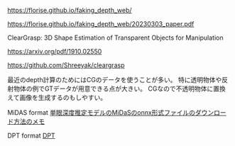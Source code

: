 https://florise.github.io/faking_depth_web/

https://florise.github.io/faking_depth_web/20230303_paper.pdf


ClearGrasp: 3D Shape Estimation of Transparent Objects for Manipulation

https://arxiv.org/pdf/1910.02550

https://github.com/Shreeyak/cleargrasp


最近のdepth計算のためにはCGのデータを使うことが多い。
特に透明物体や反射物体の例でGTデータが用意できる点が大きい。
CGなので不透明物体に置換えて画像を生成するのもしやすい。


MiDAS format
[単眼深度推定モデルのMiDaSのonnx形式ファイルのダウンロード方法のメモ](https://qiita.com/yukitakaGrid/items/e77403955c7e9ae82530)


DPT format
[DPT](https://huggingface.co/docs/transformers/model_doc/dpt)